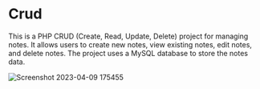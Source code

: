 # Crud
This is a PHP CRUD (Create, Read, Update, Delete) project for managing notes. It allows users to create new notes, view existing notes, edit notes, and delete notes. The project uses a MySQL database to store the notes data.


![Screenshot 2023-04-09 175455](https://user-images.githubusercontent.com/98024836/230772417-51017a79-a696-4c03-b796-84c6a76c5808.jpg)
